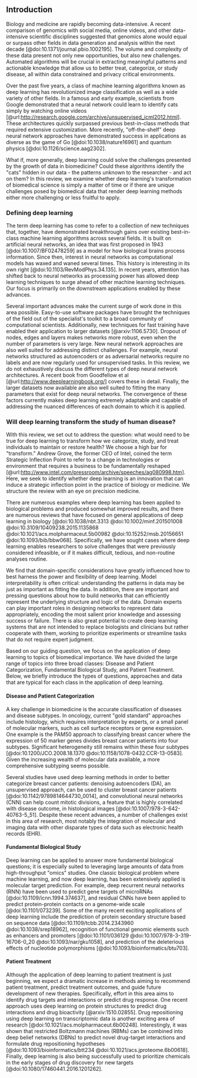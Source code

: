 ## Introduction

Biology and medicine are rapidly becoming data-intensive. A recent comparison of
genomics with social media, online videos, and other data-intensive scientific
disciplines suggested that genomics alone would equal or surpass other fields in
data generation and analysis within the next decade
[@doi:10.1371/journal.pbio.1002195]. The volume and complexity of these data
present not only new opportunities, but also new challenges. Automated
algorithms will be crucial in extracting meaningful patterns and actionable
knowledge that allow us to better treat, categorize, or study disease, all
within data constrained and privacy critical environments.

Over the past five years, a class of machine learning algorithms known as deep
learning has revolutionized image classification as well as a wide variety of
other fields. In a famous and early example, scientists from Google demonstrated
that a neural network could learn to identify cats simply by watching online
videos [@url:http://research.google.com/archive/unsupervised_icml2012.html].
These architectures quickly surpassed previous best-in-class methods that
required extensive customization. More recently, "off-the-shelf" deep neural
network approaches have demonstrated success in applications as diverse as the
game of Go [@doi:10.1038/nature16961] and quantum physics
[@doi:10.1126/science.aag2302].

What if, more generally, deep learning could solve the challenges presented by
the growth of data in biomedicine? Could these algorithms identify the "cats"
hidden in our data - the patterns unknown to the researcher - and act on them?
In this review, we examine whether deep learning's transformation of biomedical
science is simply a matter of time or if there are unique challenges posed by
biomedical data that render deep learning methods either more challenging or
less fruitful to apply.

### Defining deep learning

The term deep learning has come to refer to a collection of new techniques that,
together, have demonstrated breakthrough gains over existing best-in-class
machine learning algorithms across several fields. It is built on artificial
neural networks, an idea that was first proposed in 1943
[@doi:10.1007/BF02478259] as a model for how biological brains process
information. Since then, interest in neural networks as computational models has
waxed and waned several times. This history is interesting in its own right
[@doi:10.1103/RevModPhys.34.135]. In recent years, attention has shifted back to
neural networks as processing power has allowed deep learning techniques to
surge ahead of other machine learning techniques. Our focus is primarily on the
downstream applications enabled by these advances.

Several important advances make the current surge of work done in this area
possible. Easy-to-use software packages have brought the techniques of the field
out of the specialist's toolkit to a broad community of computational
scientists. Additionally, new techniques for fast training have enabled their
application to larger datasets [@arxiv:1106.5730]. Dropout of nodes, edges and
layers makes networks more robust, even when the number of parameters is very
large. New neural network approaches are also well suited for addressing
distinct challenges. For example, neural networks structured as autoencoders or
as adversarial networks require no labels and are now regularly used for
unsupervised tasks. In this review, we do not exhaustively discuss the different
types of deep neural network architectures. A recent book from Goodfellow et al
[@url:http://www.deeplearningbook.org/] covers these in detail. Finally, the
larger datasets now available are also well suited to fitting the many
parameters that exist for deep neural networks. The convergence of these factors
currently makes deep learning extremely adaptable and capable of addressing the
nuanced differences of each domain to which it is applied. 

### Will deep learning transform the study of human disease?

With this review, we set out to address the question: what would need to be true
for deep learning to transform how we categorize, study, and treat individuals
to maintain or restore health? We choose a high bar for "transform." Andrew
Grove, the former CEO of Intel, coined the term Strategic Inflection Point to
refer to a change in technologies or environment that requires a business to be
fundamentally reshaped
[@url:http://www.intel.com/pressroom/archive/speeches/ag080998.htm]. Here, we
seek to identify whether deep learning is an innovation that can induce a
strategic inflection point in the practice of biology or medicine. We structure
the review with an eye on precision medicine.

There are numerous examples where deep learning has been applied to biological
problems and produced somewhat improved results, and there are numerous reviews
that have focused on general applications of deep learning in biology
[@doi:10.1038/nbt.3313 @doi:10.1002/minf.201501008
@doi:10.3109/10409238.2015.1135868 @doi:10.1021/acs.molpharmaceut.5b00982
@doi:10.15252/msb.20156651 @doi:10.1093/bib/bbw068]. Specifically, we have
sought cases where deep learning enables researchers to solve challenges that
were previously considered infeasible, or if it makes difficult, tedious, and
non-routine analyses routine.

We find that domain-specific considerations have greatly influenced how to best
harness the power and flexibility of deep learning. Model interpretability is
often critical: understanding the patterns in data may be just as important as
fitting the data. In addition, there are important and pressing questions about
how to build networks that can efficiently represent the underlying structure
and logic of the data. Domain experts can play important roles in designing
networks to represent data appropriately, encoding the most salient prior
knowledge and assessing success or failure. There is also great potential to
create deep learning systems that are not intended to replace biologists and
clinicians but rather cooperate with them, working to prioritize experiments or
streamline tasks that do not require expert judgment.

Based on our guiding question, we focus on the application of deep learning to
topics of biomedical importance. We have divided the large range of topics into
three broad classes: Disease and Patient Categorization, Fundamental Biological
Study, and Patient Treatment. Below, we briefly introduce the types of
questions, approaches and data that are typical for each class in the
application of deep learning.

#### Disease and Patient Categorization

A key challenge in biomedicine is the accurate classification of diseases and
disease subtypes. In oncology, current "gold standard" approaches include
histology, which requires interpretation by experts, or a small panel of
molecular markers, such as cell surface receptors or gene expression. One
example is the PAM50 approach to classifying breast cancer where the expression
of 50 marker genes divides breast cancer patients into four subtypes.
Significant heterogeneity still remains within these four subtypes
[@doi:10.1200/JCO.2008.18.1370 @doi:10.1158/1078-0432.CCR-13-0583]. Given the
increasing wealth of molecular data available, a more comprehensive subtyping
seems possible.

Several studies have used deep learning methods in order to better categorize
breast cancer patients: denoising autoencoders (DA), an unsupervised approach,
can be used to cluster breast cancer patients [@doi:10.1142/9789814644730_0014],
and convolutional neural networks (CNN) can help count mitotic divisions, a
feature that is highly correlated with disease outcome, in histological images
[@doi:10.1007/978-3-642-40763-5_51]. Despite these recent advances, a number of
challenges exist in this area of research, most notably the integration of
molecular and imaging data with other disparate types of data such as electronic
health records (EHR).

#### Fundamental Biological Study

Deep learning can be applied to answer more fundamental biological questions; it
is especially suited to leveraging large amounts of data from high-throughput
"omics" studies. One classic biological problem where machine learning, and now
deep learning, has been extensively applied is molecular target prediction. For
example, deep recurrent neural networks (RNN) have been used to predict gene
targets of microRNAs [@doi:10.1109/icnn.1994.374637], and residual CNNs have been
applied to predict protein-protein contacts on a genome-wide scale
[@doi:10.1101/073239]. Some of the many recent exciting applications of deep
learning include the prediction of protein secondary structure based on sequence
data [@doi:10.1109/tcbb.2014.2343960 @doi:10.1038/srep18962], recognition of
functional genomic elements such as enhancers and promoters [@doi:10.1101/036129
@doi:10.1007/978-3-319-16706-0_20 @doi:10.1093/nar/gku1058], and prediction of
the deleterious effects of nucleotide polymorphisms
[@doi:10.1093/bioinformatics/btu703].

#### Patient Treatment

Although the application of deep learning to patient treatment is just
beginning, we expect a dramatic increase in methods aiming to recommend patient
treatment, predict treatment outcomes, and guide future development of new
therapies. Specifically, effort in this area aims to identify drug targets and
interactions or predict drug response. One recent approach uses deep learning on
protein structures to predict drug interactions and drug bioactivity
[@arxiv:1510.02855]. Drug repositioning using deep learning on transcriptomic
data is another exciting area of research
[@doi:10.1021/acs.molpharmaceut.6b00248]. Interestingly, it was shown that
restricted Boltzmann machines (RBMs) can be combined into deep belief networks
(DBNs) to predict novel drug-target interactions and formulate drug
repositioning hypotheses [@doi:10.1093/bioinformatics/btt234
@doi:10.1021/acs.jproteome.6b00618]. Finally, deep learning is also being
successfully used to prioritize chemicals in the early stages of drug discovery
for new targets [@doi:10.1080/17460441.2016.1201262].
